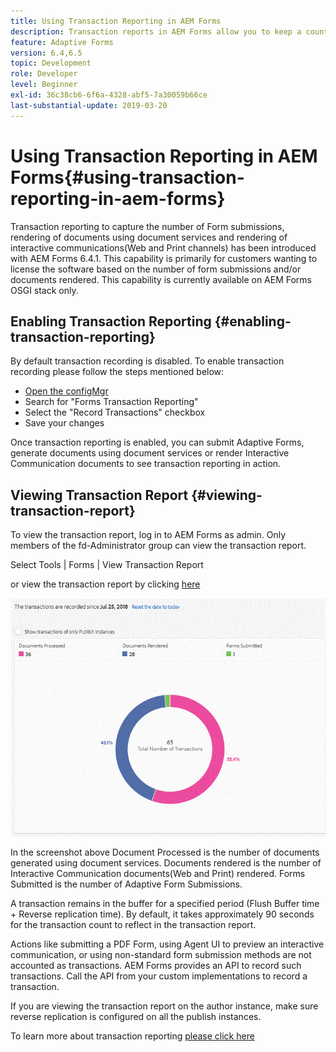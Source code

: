 ```yaml
---
title: Using Transaction Reporting in AEM Forms
description: Transaction reports in AEM Forms allow you to keep a count of all transactions taken place since a specified date on your AEM Forms deployment.
feature: Adaptive Forms
version: 6.4,6.5
topic: Development
role: Developer
level: Beginner
exl-id: 36c38cb6-6f6a-4328-abf5-7a30059b66ce
last-substantial-update: 2019-03-20
---
```

# Using Transaction Reporting in AEM Forms{#using-transaction-reporting-in-aem-forms}

Transaction reporting to capture the number of Form submissions, rendering of documents using document services and rendering of interactive communications(Web and Print channels) has been introduced with AEM Forms 6.4.1. This capability is primarily for customers wanting to license the software based on the number of form submissions and/or documents rendered. This capability is currently available on AEM Forms OSGI stack only.

## Enabling Transaction Reporting {#enabling-transaction-reporting}

By default transaction recording is disabled. To enable transaction recording please follow the steps mentioned below:

* [Open the configMgr](http://localhost:4502/system/console/configMgr)
* Search for "Forms Transaction Reporting"
* Select the "Record Transactions" checkbox
* Save your changes

Once transaction reporting is enabled, you can submit Adaptive Forms, generate documents using document services or render Interactive Communication documents to see transaction reporting in action.

## Viewing Transaction Report {#viewing-transaction-report}

To view the transaction report, log in to AEM Forms as admin. Only members of the fd-Administrator group can view the transaction report.

Select Tools | Forms | View Transaction Report

or view the transaction report by clicking [here](http://localhost:4502/mnt/overlay/fd/transaction/gui/content/report.html)

![TransctionReporting](assets/transactionreporting.gif)

In the screenshot above Document Processed is the number of documents generated using document services. Documents rendered is the number of Interactive Communication documents(Web and Print) rendered. Forms Submitted is the number of Adaptive Form Submissions.

A transaction remains in the buffer for a specified period (Flush Buffer time + Reverse replication time). By default, it takes approximately 90 seconds for the transaction count to reflect in the transaction report.

Actions like submitting a PDF Form, using Agent UI to preview an interactive communication, or using non-standard form submission methods are not accounted as transactions. AEM Forms provides an API to record such transactions. Call the API from your custom implementations to record a transaction.

If you are viewing the transaction report on the author instance, make sure reverse replication is configured on all the publish instances.

To learn more about transaction reporting [please click here](https://helpx.adobe.com/experience-manager/6-4/forms/using/transaction-reports-overview.html)
